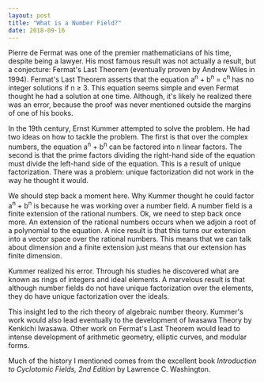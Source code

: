 ```yaml
---
layout: post
title: "What is a Number Field?"
date: 2018-09-16
---
```


Pierre de Fermat was one of the premier mathematicians of his time, despite being a lawyer.
His most famous result was not actually a result, but a conjecture: Fermat's Last Theorem (eventually proven by Andrew Wiles in 1994).
Fermat's Last Theorem asserts that the equation a<sup>n</sup> + b<sup>n</sup> = c<sup>n</sup> has no integer solutions if n &#8805; 3.
This equation seems simple and even Fermat thought he had a solution at one time.
Although, it's likely he realized there was an error, because the proof was never mentioned outside the margins of one of his books.

In the 19th century, Ernst Kummer attempted to solve the problem.
He had two ideas on how to tackle the problem.
The first is that over the complex numbers, the equation a<sup>n</sup> + b<sup>n</sup> can be factored into n linear factors.
The second is that the prime factors dividing the right-hand side of the equation must divide the left-hand side of the equation.
This is a result of unique factorization.
There was a problem:  unique factorization did not work in the way he thought it would.

We should step back a moment here.
Why Kummer thought he could factor a<sup>n</sup> + b<sup>n</sup> is because he was working over a number field.
A number field is a finite extension of the rational numbers.
Ok, we need to step back once more.
An extension of the rational numbers occurs when we adjoin a root of a polynomial to the equation.
A nice result is that this turns our extension into a vector space over the rational numbers.
This means that we can talk about dimension and a finite extension just means that our extension has finite dimension.

Kummer realized his error.
Through his studies he discovered what are known as rings of integers and ideal elements.
A marvelous result is that although number fields do not have unique factorization over the elements, they do have unique factorization over the ideals.

This insight led to the rich theory of algebraic number theory.
Kummer's work would also lead eventually to the development of Iwasawa Theory by Kenkichi Iwasawa.
Other work on Fermat's Last Theorem would lead to intense development of arithmetic geometry, elliptic curves, and modular forms.

Much of the history I mentioned comes from the excellent book _Introduction to Cyclotomic Fields, 2nd Edition_ by Lawrence C. Washington.
